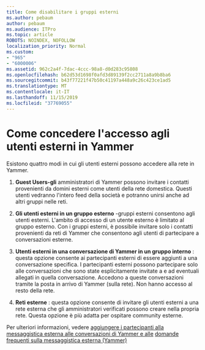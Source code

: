 ```yaml
---
title: Come disabilitare i gruppi esterni
ms.author: pebaum
author: pebaum
ms.audience: ITPro
ms.topic: article
ROBOTS: NOINDEX, NOFOLLOW
localization_priority: Normal
ms.custom:
- "965"
- "6000006"
ms.assetid: 962c2a4f-7dac-4ccc-98a8-d0d283c95808
ms.openlocfilehash: b62d53d1698f0afd3d89139f2cc2711a8a9b8ba6
ms.sourcegitcommit: b43f77221f47b50c41197a448a9c26c423ce1ad5
ms.translationtype: MT
ms.contentlocale: it-IT
ms.lasthandoff: 11/15/2019
ms.locfileid: "37769055"
---
```

# <a name="how-to-give-access-to-external-users-in-yammer"></a>Come concedere l'accesso agli utenti esterni in Yammer

Esistono quattro modi in cui gli utenti esterni possono accedere alla rete in Yammer.
  
1. **Guest Users-gli** amministratori di Yammer possono invitare i contatti provenienti da domini esterni come utenti della rete domestica. Questi utenti vedranno l'intero feed della società e potranno unirsi anche ad altri gruppi nelle reti.

2. **Gli utenti esterni in un gruppo esterno** -gruppi esterni consentono agli utenti esterni. L'ambito di accesso di un utente esterno è limitato al gruppo esterno. Con i gruppi esterni, è possibile invitare solo i contatti provenienti da reti di Yammer che consentono agli utenti di partecipare a conversazioni esterne.

3. **Utenti esterni in una conversazione di Yammer in un gruppo interno** : questa opzione consente ai partecipanti esterni di essere aggiunti a una conversazione specifica. I partecipanti esterni possono partecipare solo alle conversazioni che sono state esplicitamente invitate a e ad eventuali allegati in quella conversazione. Accedono a queste conversazioni tramite la posta in arrivo di Yammer (sulla rete). Non hanno accesso al resto della rete.

4. **Reti esterne** : questa opzione consente di invitare gli utenti esterni a una rete esterna che gli amministratori verificati possono creare nella propria rete. Questa opzione è più adatta per ospitare community esterne.

Per ulteriori informazioni, vedere [aggiungere i partecipanti alla messaggistica esterna alle conversazioni di Yammer e alle](https://docs.microsoft.com/yammer/work-with-external-users/add-external-participants) [domande frequenti sulla messaggistica esterna (Yammer)](https://docs.microsoft.com/yammer/work-with-external-users/external-messaging-faq)
  